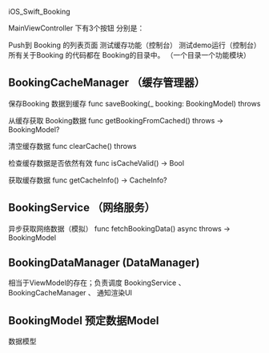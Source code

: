 iOS_Swift_Booking

MainViewController 下有3个按钮 分别是：

Push到 Booking 的列表页面
测试缓存功能（控制台）
测试demo运行（控制台）
所有关于Booking 的代码都在 Booking的目录中。 （一个目录一个功能模块）

BookingCacheManager （缓存管理器）
- 
保存Booking 数据到缓存 func saveBooking(_ booking: BookingModel) throws

从缓存获取 Booking数据 func getBookingFromCached() throws -> BookingModel?

清空缓存数据 func clearCache() throws

检查缓存数据是否依然有效 func isCacheValid() -> Bool

获取缓存数据 func getCacheInfo() -> CacheInfo?

BookingService （网络服务）
- 
异步获取网络数据（模拟） func fetchBookingData() async throws -> BookingModel

BookingDataManager (DataManager)
-
相当于ViewModel的存在；负责调度 BookingService 、 BookingCacheManager 、 通知渲染UI

BookingModel 预定数据Model
-
数据模型

